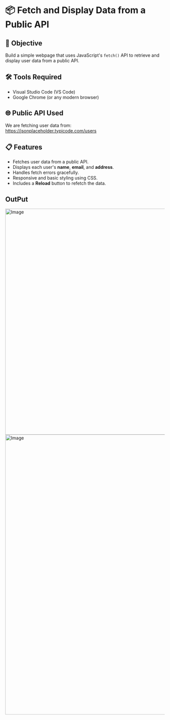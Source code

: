 # 📦 Fetch and Display Data from a Public API

## 🚀 Objective

Build a simple webpage that uses JavaScript's `fetch()` API to retrieve and display user data from a public API.

## 🛠 Tools Required

- Visual Studio Code (VS Code)
- Google Chrome (or any modern browser)

## 🌐 Public API Used

We are fetching user data from:  
https://jsonplaceholder.typicode.com/users

## 📋 Features

- Fetches user data from a public API.
- Displays each user's **name**, **email**, and **address**.
- Handles fetch errors gracefully.
- Responsive and basic styling using CSS.
- Includes a **Reload** button to refetch the data.

## OutPut

<img width="1481" height="715" alt="Image" src="https://github.com/user-attachments/assets/ec648f59-7984-425b-bd3b-10a4a73959eb" />

<img width="1388" height="886" alt="Image" src="https://github.com/user-attachments/assets/9d85b914-8c7f-4110-9dfe-9ab960f98ba8" />

